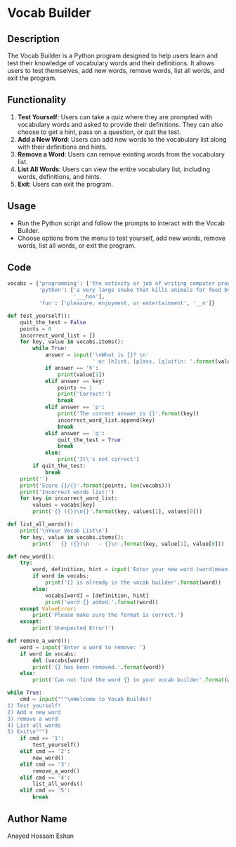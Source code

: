 # Vocab Builder

## Description

The Vocab Builder is a Python program designed to help users learn and test their knowledge of vocabulary words and their definitions. It allows users to test themselves, add new words, remove words, list all words, and exit the program.

## Functionality

1. **Test Yourself**: Users can take a quiz where they are prompted with vocabulary words and asked to provide their definitions. They can also choose to get a hint, pass on a question, or quit the test.
2. **Add a New Word**: Users can add new words to the vocabulary list along with their definitions and hints.
3. **Remove a Word**: Users can remove existing words from the vocabulary list.
4. **List All Words**: Users can view the entire vocabulary list, including words, definitions, and hints.
5. **Exit**: Users can exit the program.

## Usage

- Run the Python script and follow the prompts to interact with the Vocab Builder.
- Choose options from the menu to test yourself, add new words, remove words, list all words, or exit the program.

## Code

```python
vocabs = {'programming': ['the activity or job of writing computer programs', '_______ming'],
          'python': ['a very large snake that kills animals for food by wrapping itself around them and crushing them',
                     '___hon'],
          'fun': ['pleasure, enjoyment, or entertainment', '__n']}

def test_yourself():
    quit_the_test = False
    points = 0
    incorrect_word_list = []
    for key, value in vocabs.items():
        while True:
            answer = input('\nWhat is {}? \n'
                           ' or [h]int, [p]ass, [q]uit\n: '.format(value[0]))
            if answer == 'h':
                print(value[1])
            elif answer == key:
                points += 1
                print('Correct!')
                break
            elif answer == 'p':
                print('The correct answer is {}'.format(key))
                incorrect_word_list.append(key)
                break
            elif answer == 'q':
                quit_the_test = True
                break
            else:
                print('It\'s not correct')
        if quit_the_test:
            break
    print('')
    print('Score {}/{}'.format(points, len(vocabs)))
    print('Incorrect words list:')
    for key in incorrect_word_list:
        values = vocabs[key]
        print('{} ({})\n{}'.format(key, values[1], values[0]))

def list_all_words():
    print('\nYour Vocab List\n')
    for key, value in vocabs.items():
        print('  {} ({})\n   - {}\n'.format(key, value[1], value[0]))

def new_word():
    try:
        word, definition, hint = input('Enter your new word (word|meaning|hint):\n').split('|')
        if word in vocabs:
            print('{} is already in the vocab builder'.format(word))
        else:
            vocabs[word] = [definition, hint]
            print('word {} added.'.format(word))
    except ValueError:
        print('Please make sure the format is correct.')
    except:
        print('Unexpected Error!')

def remove_a_word():
    word = input('Enter a word to remove: ')
    if word in vocabs:
        del (vocabs[word])
        print('{} has been removed.'.format(word))
    else:
        print('Can not find the word {} in your vocab builder'.format(word))

while True:
    cmd = input("""\nWelcome to Vocab Builder!
1) Test yourself!
2) Add a new word
3) remove a word
4) List all words
5) Exit\n""")
    if cmd == '1':
        test_yourself()
    elif cmd == '2':
        new_word()
    elif cmd == '3':
        remove_a_word()
    elif cmd == '4':
        list_all_words()
    elif cmd == '5':
        break
```

## Author Name
Anayed Hossain Eshan
